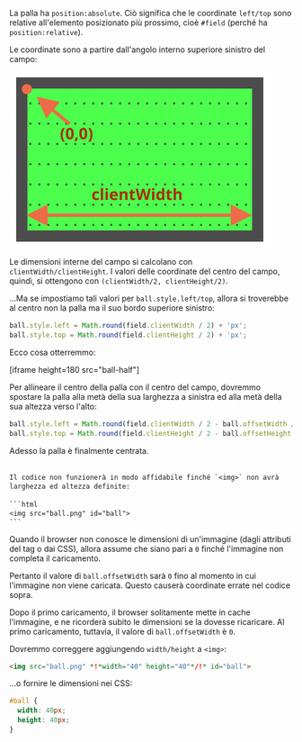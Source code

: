 La palla ha `position:absolute`. Ciò significa che le coordinate `left/top` sono relative all'elemento posizionato più prossimo, cioè `#field` (perché ha `position:relative`).

Le coordinate sono a partire dall'angolo interno superiore sinistro del campo:

![](field.svg)

Le dimensioni interne del campo si calcolano con `clientWidth/clientHeight`. I valori delle coordinate del centro del campo, quindi, si ottengono con `(clientWidth/2, clientHeight/2)`.

...Ma se impostiamo tali valori per `ball.style.left/top`, allora si troverebbe al centro non la palla ma il suo bordo superiore sinistro:

```js
ball.style.left = Math.round(field.clientWidth / 2) + 'px';
ball.style.top = Math.round(field.clientHeight / 2) + 'px';
```

Ecco cosa otterremmo:

[iframe height=180 src="ball-half"]

Per allineare il centro della palla con il centro del campo, dovremmo spostare la palla alla metà della sua larghezza a sinistra ed alla metà della sua altezza verso l'alto:

```js
ball.style.left = Math.round(field.clientWidth / 2 - ball.offsetWidth / 2) + 'px';
ball.style.top = Math.round(field.clientHeight / 2 - ball.offsetHeight / 2) + 'px';
```

Adesso la palla è finalmente centrata.

````warn header="Attenzione: c'è una difficoltà imprevista!"

Il codice non funzionerà in modo affidabile finché `<img>` non avrà larghezza ed altezza definite:

```html
<img src="ball.png" id="ball">
```
````

Quando il browser non conosce le dimensioni di un'immagine (dagli attributi del tag o dai CSS), allora assume che siano pari a `0` finché l'immagine non completa il caricamento.

Pertanto il valore di `ball.offsetWidth` sarà `0` fino al momento in cui l'immagine non viene caricata. Questo causerà coordinate errate nel codice sopra.

Dopo il primo caricamento, il browser solitamente mette in cache l'immagine, e ne ricorderà subito le dimensioni se la dovesse ricaricare. Al primo caricamento, tuttavia, il valore di `ball.offsetWidth` è `0`.

Dovremmo correggere aggiungendo `width/height` a `<img>`:

```html
<img src="ball.png" *!*width="40" height="40"*/!* id="ball">
```

...o fornire le dimensioni nei CSS:

```css
#ball {
  width: 40px;
  height: 40px;
}
```
